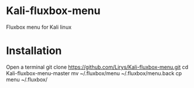 # Kali-fluxbox-menu
Fluxbox menu for Kali linux

# Installation

Open a terminal
git clone https://github.com/Lirys/Kali-fluxbox-menu.git
cd Kali-fluxbox-menu-master
mv ~/.fluxbox/menu ~/.fluxbox/menu.back
cp menu ~/.fluxbox/
